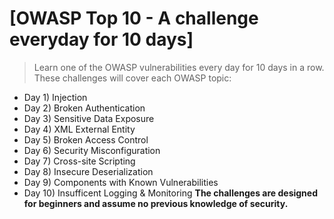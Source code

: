 # [OWASP Top 10 - A challenge everyday for 10 days]


> Learn one of the OWASP vulnerabilities every day for 10 days in a row.\
> These challenges will cover each OWASP topic:
   - Day 1) Injection
   - Day 2) Broken Authentication
   - Day 3) Sensitive Data Exposure
   - Day 4) XML External Entity
   - Day 5) Broken Access Control
   - Day 6) Security Misconfiguration
   - Day 7) Cross-site Scripting
   - Day 8) Insecure Deserialization
   - Day 9) Components with Known Vulnerabilities
   - Day 10) Insufficent Logging & Monitoring
 **The challenges are designed for beginners and assume no previous knowledge of security.**
